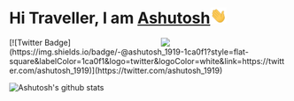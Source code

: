 <h1>Hi Traveller, I am <a href="https://ashutoshhathidara.com/">Ashutosh</a><img src="https://raw.githubusercontent.com/ABSphreak/ABSphreak/master/gifs/Hi.gif" width="30px"></h1>
<img align='right' src="https://github.com/ashutosh1919/ashutosh1919/blob/master/my_image.jpeg" width="230">
[![Twitter Badge](https://img.shields.io/badge/-@ashutosh_1919-1ca0f1?style=flat-square&labelColor=1ca0f1&logo=twitter&logoColor=white&link=https://twitter.com/ashutosh_1919)](https://twitter.com/ashutosh_1919)

![Ashutosh's github stats](https://github-readme-stats.vercel.app/api?username=ashutosh1919&show_icons=true)

